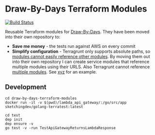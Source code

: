 # Draw-By-Days Terraform Modules

[![Build Status](https://circleci.com/gh/SketchingDev/draw-by-days-terraform-modules/tree/master.svg?style=svg)](https://circleci.com/gh/SketchingDev/draw-by-days-terraform-modules/tree/master)

Reusable Terraform modules for [Draw-By-Days](). They have been moved into their own repository
to:
 * **Save me money** - the tests run against AWS on every commit
 * **Simplify configuration** - Terragrunt only supports absolute paths, so [modules cannot easily
 reference other modules](https://community.gruntwork.io/t/relative-paths-in-terragrunt-modules/144/6). By
 moving them out into their own repository I can create service modules that reference multiple modules
 using their URLS. Also Terragrunt cannot reference [multiple modules](https://github.com/gruntwork-io/terragrunt/issues/350). See [xyz]() for an example.


## Development

```
cd draw-by-days-terraform-modules
docker run -it -v $(pwd)/lambda_api_gateway/:/go/src/app sketchingdev/golang-terratest:latest

cd test
dep init
dep ensure -v
go test -v -run TestApiGatewayReturnsLambdaResponse
```
